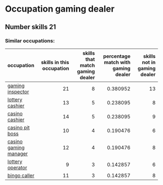 # Occupation gaming dealer
## Number skills 21
### Similar occupations:
| occupation                                        |   skills in this occupation |   skills that match gaming dealer |   percentage match with gaming dealer |   skills not in gaming dealer |
|:--------------------------------------------------|----------------------------:|----------------------------------:|--------------------------------------:|------------------------------:|
| [gaming inspector](gaming_inspector.md)           |                          21 |                                 8 |                              0.380952 |                            13 |
| [lottery cashier](lottery_cashier.md)             |                          13 |                                 5 |                              0.238095 |                             8 |
| [casino cashier](casino_cashier.md)               |                          14 |                                 5 |                              0.238095 |                             9 |
| [casino pit boss](casino_pit_boss.md)             |                          10 |                                 4 |                              0.190476 |                             6 |
| [casino gaming manager](casino_gaming_manager.md) |                          12 |                                 4 |                              0.190476 |                             8 |
| [lottery operator](lottery_operator.md)           |                           9 |                                 3 |                              0.142857 |                             6 |
| [bingo caller](bingo_caller.md)                   |                          11 |                                 3 |                              0.142857 |                             8 |
